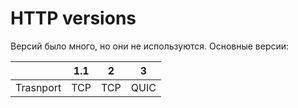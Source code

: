 # HTTP versions
Версий было много, но они не используются.
Основные версии:

|           | 1.1 | 2   | 3    |
| --------- | --- | --- | ---- |
| Trasnport | TCP | TCP | QUIC |
